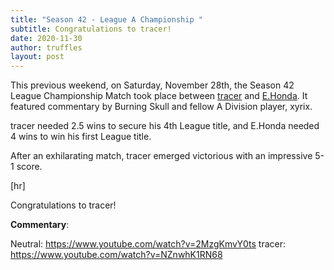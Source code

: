 ```yaml
---
title: "Season 42 - League A Championship "
subtitle: Congratulations to tracer!
date: 2020-11-30
author: truffles
layout: post
---
```

This previous weekend, on Saturday, November 28th, the Season 42 League Championship Match took place between [tracer](https://dominionleague.org/player_database?player=tracer) and [E.Honda](https://dominionleague.org/player_database?player=E.Honda). It featured commentary by Burning Skull and fellow A Division player, xyrix.

tracer needed 2.5 wins to secure his 4th League title, and E.Honda needed 4 wins to win his first League title. 

After an exhilarating match, tracer emerged victorious with an impressive 5-1 score. 

[hr]

Congratulations to tracer!

**Commentary**:

Neutral: https://www.youtube.com/watch?v=2MzgKmvY0ts
tracer: https://www.youtube.com/watch?v=NZnwhK1RN68

